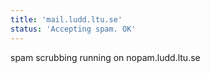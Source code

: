 ```yaml
---
title: 'mail.ludd.ltu.se'
status: 'Accepting spam. OK'
---
```

spam scrubbing running on nopam.ludd.ltu.se